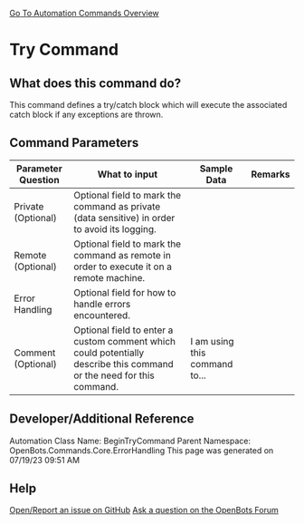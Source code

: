 <!--TITLE: Try Command -->
<!-- SUBTITLE: a command in the Core Commands\Error Handling group. -->
[Go To Automation Commands Overview](/automation-commands)


# Try Command


## What does this command do?
This command defines a try/catch block which will execute the associated catch block if any exceptions are thrown.


## Command Parameters
| Parameter Question   	| What to input  	|  Sample Data 	| Remarks  	|
| ---                    | ---               | ---           | ---       |
|Private (Optional)|Optional field to mark the command as private (data sensitive) in order to avoid its logging.|||
|Remote (Optional)|Optional field to mark the command as remote in order to execute it on a remote machine.|||
|Error Handling|Optional field for how to handle errors encountered.|||
|Comment (Optional)|Optional field to enter a custom comment which could potentially describe this command or the need for this command.|I am using this command to...||


## Developer/Additional Reference
Automation Class Name: BeginTryCommand
Parent Namespace: OpenBots.Commands.Core.ErrorHandling
This page was generated on 07/19/23 09:51 AM


## Help
[Open/Report an issue on GitHub](https://github.com/OpenBotsAI/OpenBots.Studio/issues/new)
[Ask a question on the OpenBots Forum](https://openbots.ai/forums/)
